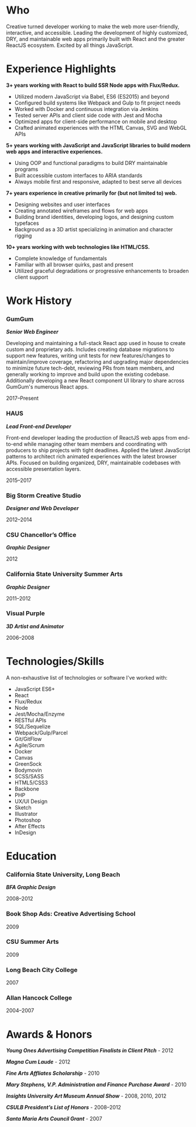 # Who

Creative turned developer working to make the web more user-friendly, interactive, and accessible. Leading the development of highly customized, DRY, and maintainable web apps primarily built with React and the greater ReactJS ecosystem. Excited by all things JavaScript.

# Experience Highlights

**3+ years working with React to build SSR Node apps with Flux/Redux.**

* Utilized modern JavaScript via Babel, ES6 (ES2015) and beyond
* Configured build systems like Webpack and Gulp to fit project needs
* Worked with Docker and continuous integration via Jenkins
* Tested server APIs and client side code with Jest and Mocha
* Optimized apps for client-side performance on mobile and desktop
* Crafted animated experiences with the HTML Canvas, SVG and WebGL APIs

**5+ years working with JavaScript and JavaScript libraries to build modern web apps and interactive experiences.**

* Using OOP and functional paradigms to build DRY maintainable programs
* Built accessible custom interfaces to ARIA standards
* Always mobile first and responsive, adapted to best serve all devices

**7+ years experience in creative primarily for (but not limited to) web.**

* Designing websites and user interfaces
* Creating annotated wireframes and flows for web apps
* Building brand identities, developing logos, and designing custom typefaces
* Background as a 3D artist specializing in animation and character rigging

**10+ years working with web technologies like HTML/CSS.**

* Complete knowledge of fundamentals
* Familiar with all browser quirks, past and present
* Utilized graceful degradations or progressive enhancements to broaden client support

# Work History

### GumGum

**_Senior Web Engineer_**

Developing and maintaining a full-stack React app used in house to create custom and proprietary ads. Includes creating database migrations to support new features, writing unit tests for new features/changes to maintain/improve coverage, refactoring and upgrading major dependencies to minimize future tech-debt, reviewing PRs from team members, and generally working to improve and build upon the existing codebase. Additionally developing a new React component UI library to share across GumGum's numerous React apps.

2017–Present

### HAUS

**_Lead Front-end Developer_**

Front-end developer leading the production of ReactJS web apps from end-to-end while managing other team members and coordinating with producers to ship projects with tight deadlines. Applied the latest JavaScript patterns to architect rich animated experiences with the latest browser APIs. Focused on building organized, DRY, maintainable codebases with accessible presentation layers.

2015–2017

### Big Storm Creative Studio

**_Designer and Web Developer_**

2012–2014

### CSU Chancellor’s Office

**_Graphic Designer_**

2012

### California State University Summer Arts

**_Graphic Designer_**

2011–2012

### Visual Purple

**_3D Artist and Animator_**

2006–2008

# Technologies/Skills

A non-exhaustive list of technologies or software I've worked with:

<ul class="two-column">
    <li>JavaScript ES6+</li>
    <li>React</li>
    <li>Flux/Redux</li>
    <li>Node</li>
    <li>Jest/Mocha/Enzyme</li>
    <li>RESTful APIs</li>
    <li>SQL/Sequelize</li>
    <li>Webpack/Gulp/Parcel</li>
    <li>Git/GitFlow</li>
    <li>Agile/Scrum</li>
    <li>Docker</li>
    <li>Canvas</li>
    <li>GreenSock</li>
    <li>Bodymovin</li>
    <li>SCSS/SASS</li>
    <li>HTML5/CSS3</li>
    <li>Backbone</li>
    <li>PHP</li>
    <li>UX/UI Design</li>
    <li>Sketch</li>
    <li>Illustrator</li>
    <li>Photoshop</li>
    <li>After Effects</li>
    <li>InDesign</li>
</ul>

# Education

### California State University, Long Beach

**_BFA Graphic Design_**

2008–2012

### Book Shop Ads: Creative Advertising School

2009

### CSU Summer Arts

2009

### Long Beach City College

2007

### Allan Hancock College

2004–2007

# Awards & Honors

**_Young Ones Advertising Competition Finalists in Client Pitch_** - 2012

**_Magna Cum Laude_** - 2012

**_Fine Arts Affliates Scholarship_** - 2010

**_Mary Stephens, V.P. Administration and Finance Purchase Award_** - 2010

**_Insights University Art Museum Annual Show_** - 2008, 2010, 2012

**_CSULB President’s List of Honors_** - 2008–2012

**_Santa Maria Arts Council Grant_** - 2007
